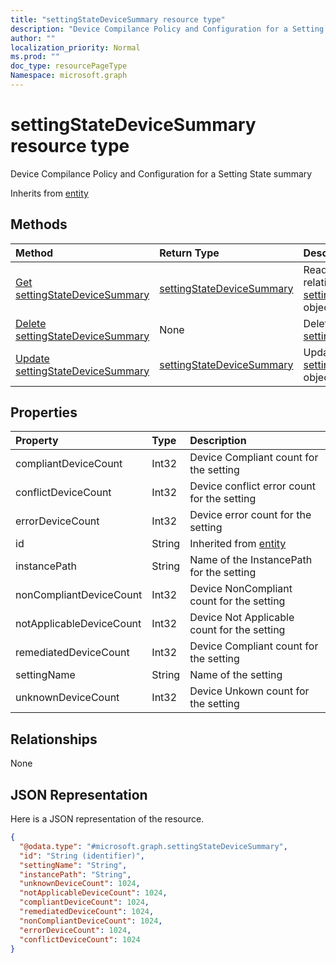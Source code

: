 ```yaml
---
title: "settingStateDeviceSummary resource type"
description: "Device Compilance Policy and Configuration for a Setting State summary"
author: ""
localization_priority: Normal
ms.prod: ""
doc_type: resourcePageType
Namespace: microsoft.graph
---
```



# settingStateDeviceSummary resource type

Device Compilance Policy and Configuration for a Setting State summary


Inherits from [entity](../resources/entity.md)

## Methods
|Method|Return Type|Description|
|:---|:---|:---|
|[Get settingStateDeviceSummary](../api/settingstatedevicesummary-get.md)|[settingStateDeviceSummary](../resources/settingStateDeviceSummary.md)|Read properties and relationships of the [settingStateDeviceSummary](../resources/settingstatedevicesummary.md) object.|
|[Delete settingStateDeviceSummary](../api/settingstatedevicesummary-delete.md)|None|Deletes a [settingStateDeviceSummary](../resources/settingstatedevicesummary.md).|
|[Update settingStateDeviceSummary](../api/settingstatedevicesummary-update.md)|[settingStateDeviceSummary](../resources/settingStateDeviceSummary.md)|Update the properties of a [settingStateDeviceSummary](../resources/settingstatedevicesummary.md) object.|

## Properties
|Property|Type|Description|
|:---|:---|:---|
|compliantDeviceCount|Int32|Device Compliant count for the setting|
|conflictDeviceCount|Int32|Device conflict error count for the setting|
|errorDeviceCount|Int32|Device error count for the setting|
|id|String| Inherited from [entity](../resources/entity.md)|
|instancePath|String|Name of the InstancePath for the setting|
|nonCompliantDeviceCount|Int32|Device NonCompliant count for the setting|
|notApplicableDeviceCount|Int32|Device Not Applicable count for the setting|
|remediatedDeviceCount|Int32|Device Compliant count for the setting|
|settingName|String|Name of the setting|
|unknownDeviceCount|Int32|Device Unkown count for the setting|

## Relationships
None

## JSON Representation
Here is a JSON representation of the resource.
<!-- {
  "blockType": "resource",
  "keyProperty": "id",
  "@odata.type": "microsoft.graph.settingStateDeviceSummary",
  "baseType": "microsoft.graph.entity",
  "openType": false
}
-->
``` json
{
  "@odata.type": "#microsoft.graph.settingStateDeviceSummary",
  "id": "String (identifier)",
  "settingName": "String",
  "instancePath": "String",
  "unknownDeviceCount": 1024,
  "notApplicableDeviceCount": 1024,
  "compliantDeviceCount": 1024,
  "remediatedDeviceCount": 1024,
  "nonCompliantDeviceCount": 1024,
  "errorDeviceCount": 1024,
  "conflictDeviceCount": 1024
}
```

